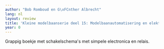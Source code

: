 ```yaml
---
author: "Bob Romboud en G\xFCnther Albrecht"
lang: nl
layout: review
title: 'Kleine modelbaanserie deel 15: Modelbaanautomatisering en elektronica'
year: 0
---
```

Grappig boekje met schakelschema's met simpele electronica en relais.

